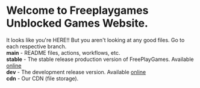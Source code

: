 # Welcome to Freeplaygames Unblocked Games Website.
It looks like you're HERE!! But you aren't looking at any good files. Go to each respective branch.<br>
**main** - README files, actions, workflows, etc.<br>
**stable** - The stable release production version of FreePlayGames. Available [online](https://freeplaygames.pages.dev)<br>
**dev** - The development release version. Available [online](https://dev.freeplaygames.pages.dev)<br>
**cdn** - Our CDN (file storage).
